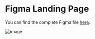 # Figma Landing Page

You can find the complete Figma file [here](https://www.figma.com/file/sBvzHvPyYqkpjktGBXZPWj/Mahyar_sabouniaghdam_figma_project?node-id=0%3A1&t=ia8kCxYKvZj8dlE7-1).



![image](https://user-images.githubusercontent.com/122119114/225597519-aa503d09-86a1-4d03-a7c9-5dcb39417f6d.png)


